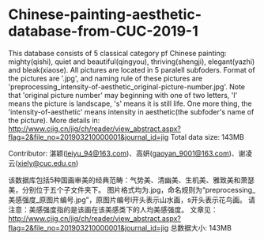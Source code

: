 # Chinese-painting-aesthetic-database-from-CUC-2019-1

This database consists of 5 classical category pf Chinese painting: mighty(qishi), quiet and beautiful(qingyou), thriving(shengji), elegant(yazhi) and bleak(xiaose). All pictures are located in 5 paralell subfoders. Format of the pictures are '.jpg', and naming rule of these pictures are 'preprocessing_intensity-of-aesthetic_original-picture-number.jpg'. Note that 'original picture number' may beginning with one of two letters, 'l' means the picture is landscape, 's' means it is still life. One more thing, the 'intensity-of-aesthetic' means intensity in aesthetic(the subfoder's name of the picture).
More details in: http://www.cjig.cn/jig/ch/reader/view_abstract.aspx?flag=2&file_no=201903210000001&journal_id=jig
Total data size: 143MB

Contributor: 湛颖(leiyu_94@163.com)、高妍(gaoyan_9001@163.com)、谢凌云(xiely@cuc.edu.cn)

该数据库包括5种国画审美的经典范畴：气势美、清幽美、生机美、雅致美和萧瑟美，分别位于五个子文件夹下。 图片格式均为.jpg，命名规则为“preprocessing_美感强度_原图片编号.jpg”，原图片编号l开头表示山水画，s开头表示花鸟画。 请注意：美感强度指的是该画在该美感类下的人均美感强度。
文章见：http://www.cjig.cn/jig/ch/reader/view_abstract.aspx?flag=2&file_no=201903210000001&journal_id=jig
总数据大小: 143MB
